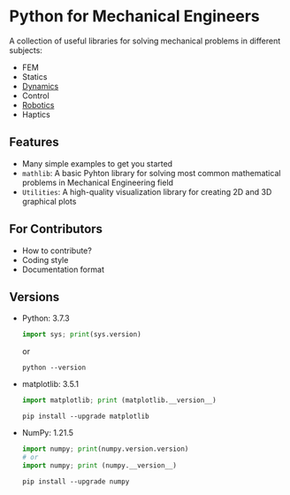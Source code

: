 # Python for Mechanical Engineers
A collection of useful libraries for solving mechanical problems in different
subjects:
- FEM
- Statics
- [Dynamics](Dynamics)
- Control
- [Robotics](Robotics)
- Haptics

## Features
- Many simple examples to get you started
- `mathlib`: A basic Pyhton library for solving most common mathematical
problems in Mechanical Engineering field
- `Utilities`: A high-quality visualization library for creating 2D and 3D
graphical plots

## For Contributors
- How to contribute?
- Coding style
- Documentation format

## Versions
- Python: 3.7.3
    ```python
    import sys; print(sys.version)
    ```
    or
    ```
    python --version
    ```
- matplotlib: 3.5.1
    ```python
    import matplotlib; print (matplotlib.__version__)
    ```
    ```
    pip install --upgrade matplotlib
    ```
- NumPy: 1.21.5
    ```python
    import numpy; print(numpy.version.version)
    # or
    import numpy; print (numpy.__version__)
    ```
    ```
    pip install --upgrade numpy
    ```
